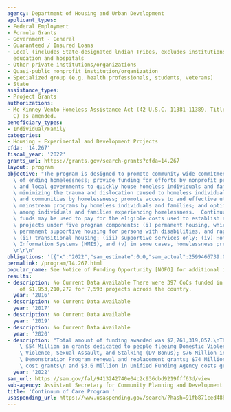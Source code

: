 ```yaml
---
agency: Department of Housing and Urban Development
applicant_types:
- Federal Employment
- Formula Grants
- Government - General
- Guaranteed / Insured Loans
- Local (includes State-designated lndian Tribes, excludes institutions of higher
  education and hospitals
- Other private institutions/organizations
- Quasi-public nonprofit institution/organization
- Specialized group (e.g. health professionals, students, veterans)
- State
assistance_types:
- Project Grants
authorizations:
- Mc Kinney-Vento Homeless Assistance Act (42 U.S.C. 11381-11389, Title IV, Subtitle
  C) as amended.
beneficiary_types:
- Individual/Family
categories:
- Housing - Experimental and Development Projects
cfda: '14.267'
fiscal_year: '2022'
grants_url: https://grants.gov/search-grants?cfda=14.267
layout: program
objective: "The program is designed to promote community-wide commitment to the goal\
  \ of ending homelessness; provide funding for efforts by nonprofit providers, States,\
  \ and local governments to quickly house homeless individuals and families while\
  \ minimizing the trauma and dislocation caused to homeless individuals, families,\
  \ and communities by homelessness; promote access to and effective utilization of\
  \ mainstream programs by homeless individuals and families; and optimize self-sufficiency\
  \ among individuals and families experiencing homelessness.  Continuum of Care Program\
  \ funds may be used to pay for the eligible costs used to establish and operate\
  \ projects under five program components: (i) permanent housing, which includes\
  \ permanent supportive housing for persons with disabilities, and rapid rehousing;\
  \ (ii) transitional housing; (iii) supportive services only; (iv) Homeless Management\
  \ Information Systems (HMIS), and (v) in some cases, homelessness prevention. \r\
  \n\r\n"
obligations: '[{"x":"2022","sam_estimate":0.0,"sam_actual":2599466739.0,"usa_spending_actual":2108085391.67},{"x":"2023","sam_estimate":3261008611.0,"sam_actual":0.0,"usa_spending_actual":2312805454.06},{"x":"2024","sam_estimate":3192650000.0,"sam_actual":0.0,"usa_spending_actual":2602905099.2200003}]'
permalink: /program/14.267.html
popular_name: See Notice of Funding Opportunity [NOFO] for additional information.
results:
- description: No Current Data Available There were 397 CoCs funded in the amount
    of $1,953,210,272 for 7,593 projects across the country.
  year: '2016'
- description: No Current Data Available
  year: '2017'
- description: No Current Data Available
  year: '2019'
- description: No Current Data Available
  year: '2020'
- description: "Total amount of funding awarded was $2,761,319,057.\nThe awards included:\
    \ $54 Million in grants dedicated to people fleeing Domestic Violence, Dating\
    \ Violence, Sexual Assault, and Stalking (DV Bonus); $76 Million in Youth Homelessness\
    \ Demonstration Program renewal and replacement grants; $74 Million in planning\
    \ cost grants\n and $3.6 Million in Unified Funding Agency costs grants."
  year: '2022'
sam_url: https://sam.gov/fal/9413242740e04c2c936dbd9219fff63d/view
sub-agency: Assistant Secretary for Community Planning and Development
title: 'Continuum of Care Program '
usaspending_url: https://www.usaspending.gov/search/?hash=91fb871ced4884e8ee0e755bcd80e87a
---
```

